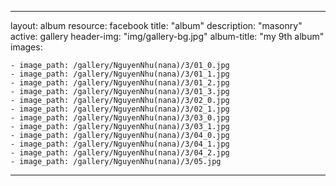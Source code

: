 
---
layout: album
resource: facebook
title: "album"
description: "masonry"
active: gallery
header-img: "img/gallery-bg.jpg"
album-title: "my 9th album"
images:
    
    - image_path: /gallery/NguyenNhu(nana)/3/01_0.jpg
    - image_path: /gallery/NguyenNhu(nana)/3/01_1.jpg
    - image_path: /gallery/NguyenNhu(nana)/3/01_2.jpg
    - image_path: /gallery/NguyenNhu(nana)/3/01_3.jpg
    - image_path: /gallery/NguyenNhu(nana)/3/02_0.jpg
    - image_path: /gallery/NguyenNhu(nana)/3/02_1.jpg
    - image_path: /gallery/NguyenNhu(nana)/3/03_0.jpg
    - image_path: /gallery/NguyenNhu(nana)/3/03_1.jpg
    - image_path: /gallery/NguyenNhu(nana)/3/04_0.jpg
    - image_path: /gallery/NguyenNhu(nana)/3/04_1.jpg
    - image_path: /gallery/NguyenNhu(nana)/3/04_2.jpg
    - image_path: /gallery/NguyenNhu(nana)/3/05.jpg
---